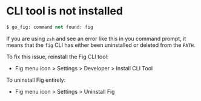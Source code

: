 # CLI tool is not installed

```sql
$ go_fig: command not found: fig
```

If you are using `zsh` and see an error like this in you command prompt, it means that the `fig` CLI has either been uninstalled or deleted from the `PATH`.

To fix this issue, reinstall the Fig CLI tool:

- Fig menu icon > Settings > Developer > Install CLI Tool

To uninstall Fig entirely:

- Fig menu icon > Settings > Uninstall Fig